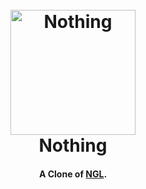 <h1 align="center">
  <br>
  <a href="https://nothingph.rf.gd/"><img src="https://raw.githubusercontent.com/jonestly-source/Nothing/master/nothing-logo.png" alt="Nothing" width="200"></a>
  <br>
  Nothing
  <br>
</h1>

<h4 align="center">A Clone of <a href="https://ngl.link/" target="_blank">NGL</a>.</h4>
